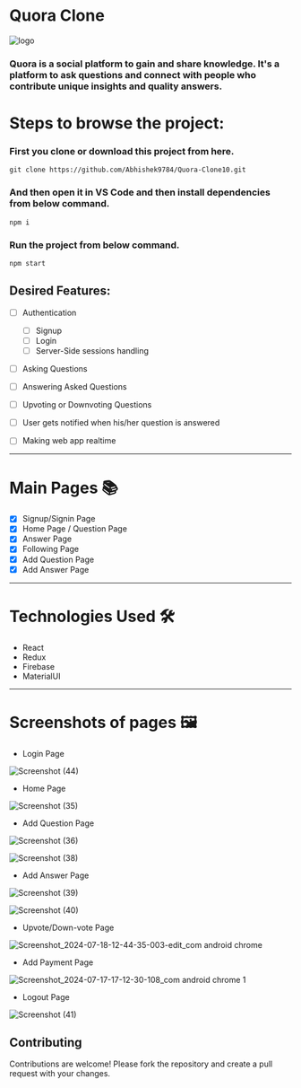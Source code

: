 # Quora Clone

![logo](https://qph.fs.quoracdn.net/main-qimg-edd39bccdd4de5b3571f225bc8dd534c)

### Quora is a social platform to gain and share knowledge. It's a platform to ask questions and connect with people who contribute unique insights and quality answers.

# Steps to browse the project:

### First you clone or download this project from here.

```
git clone https://github.com/Abhishek9784/Quora-Clone10.git
```

### And then open it in VS Code and then install dependencies from below command.

```
npm i
```

### Run the project from below command.

```
npm start
```

## Desired Features:

- [ ] Authentication
  - [ ] Signup
  - [ ] Login
  - [ ] Server-Side sessions handling
  
- [ ] Asking Questions
- [ ] Answering Asked Questions
- [ ] Upvoting or Downvoting Questions

- [ ] User gets notified when his/her question is answered
- [ ] Making web app realtime


---

# Main Pages :books:

- [x] Signup/Signin Page
- [x] Home Page / Question Page 
- [x] Answer Page
- [x] Following Page
- [x] Add Question Page
- [x] Add Answer Page

---

# Technologies Used :hammer_and_wrench:

- React
- Redux
- Firebase
- MaterialUI

---

# Screenshots of pages :framed_picture:


- Login Page

![Screenshot (44)](https://github.com/user-attachments/assets/58f7147a-ca17-40f4-8624-e15cc8065757)



- Home Page

![Screenshot (35)](https://github.com/user-attachments/assets/7f2db7da-fa01-4daf-af14-13e68132449d)




- Add Question Page

![Screenshot (36)](https://github.com/user-attachments/assets/f84abeab-3efc-4fe2-9f81-00b15b5555df)



![Screenshot (38)](https://github.com/user-attachments/assets/783762ef-b1cb-4931-98a7-0107b3f4daed)



- Add Answer Page


![Screenshot (39)](https://github.com/user-attachments/assets/17952eb7-160d-4041-afdd-c01cca40ff6a)




![Screenshot (40)](https://github.com/user-attachments/assets/b39507c8-ff57-48e5-af3d-bbd790196c32)



- Upvote/Down-vote Page


![Screenshot_2024-07-18-12-44-35-003-edit_com android chrome](https://github.com/user-attachments/assets/bb3f90de-f834-4ac8-bb07-83dded21a5b4)



- Add Payment Page


![Screenshot_2024-07-17-17-12-30-108_com android chrome 1](https://github.com/user-attachments/assets/62ac0310-dbf6-49cc-8ca5-e8499169817a)



- Logout Page


![Screenshot (41)](https://github.com/user-attachments/assets/1899408b-083a-44c7-b0fe-00711a81f217)



## Contributing

Contributions are welcome! Please fork the repository and create a pull request with your changes.
